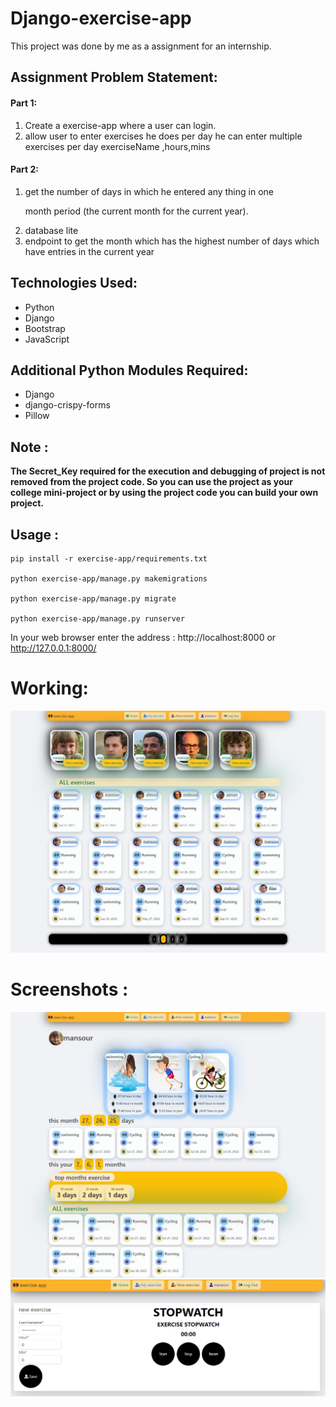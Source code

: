 # Django-exercise-app      

This project was done by me as a assignment for an internship.

<h2>Assignment Problem Statement:</h2>

<h4>Part 1:</h4>
<ol>
    <li>Create a exercise-app where a user can login.</li>
    <li>allow user to enter exercises he does per day he can enter multiple exercises per day exerciseName ,hours,mins </li>
</ol>

<h4>Part 2:</h4>
<ol>
     <li>get the number of days in which he entered any thing in one

month period (the current month for the current year).</li>
     <li>database lite</li>
     <li>endpoint to get the month which has the highest number of days which have entries in the current year</li>
</ol>
    
<h2>Technologies Used:</h2>
<ul>
    <li>Python</li>
    <li>Django</li>
    <li>Bootstrap</li>
    <li>JavaScript</li>
</ul>
    
<h2>Additional Python Modules Required:</h2>
<ul>
    <li>Django</li>
    <li>django-crispy-forms</li>
    <li>Pillow</li>
</ul>
  
<h2>Note :</h2>

<b>The Secret_Key required for the execution and debugging of project is not removed from the project code. So you can use the project as your college mini-project or by using the project code you can build your own project.</b>

<h2>Usage :</h2>

    pip install -r exercise-app/requirements.txt

    python exercise-app/manage.py makemigrations

    python exercise-app/manage.py migrate

    python exercise-app/manage.py runserver
    
   In your web browser enter the address : http://localhost:8000 or http://127.0.0.1:8000/

# Working:
<img src="Screenshot/1.png" >

# Screenshots : 
<img src="Screenshot/2.png"  >
<img src="Screenshot/3.png"  >

